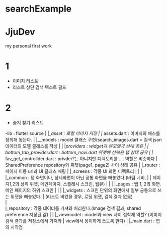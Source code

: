# searchExample
# JjuDev
my personal first work

# 1 
- 이미지 리스트
- 리스트 상단 검색 텍스트 필드

# 2 
- 즐겨 찾기 리스트

-lib : flutter source
 |
 |__asset : 로컬 이미지 저장
 |    |_ assets.dart : 이미지의 패스를 정의해 놓는다.
 |
 |__models : model 클래스 구현(search_images.dart > 검색 json 데이터의 모델 클래스를 작성
 |
 |
 |__providers : widget과 뷰모델과 상태 공유
 |       |_ bottom_tab_provider.dart : bottom_navi.dart 위젯에 선택된 탭 상태 공유
 |       |_ fav_get_controllder.dart : privder?는 아니지만 디렉토리를 .... 역할은 비슷하다
 |                           SharedPreference repository와 위젯(page1, page2) 사이 상태 공유
 |
 |_router : 페이지 이동 url과 UI 클래스 매핑
 |
 |_screens : 각종 UI 화면 디렉토리
 |     |
 |     |_common : 탭 화면이나, 상세화면이 아닌 공통 화면을 빼놓았다.(바텀 네비, 
 |     |              페이지1,2의 상위 위젯, 메인페이지, 스플래시 스크린, 웹뷰)
 |     |
 |     |_pages : 탭 1, 2의 화면. 메인 페이지의 하위 스크린
 |     |
 |     |_widgets : 스크린 단위의 화면에서 일부 공통으로 쓰는 위젯을 빼놓았다.
 |                   (리스트 비었을 경우, 로딩 위젯, 검색 결과 없음)    
 |     
 |_repository : 각종 데이터를 가져와 처리한다.(image 검색 결과, shared preference 저장된 값)
 |
 |
 |_viewmodel : model과 view 사이 접착제 역할? (이미지 검색 결과를 저장소에서 가져와 
 |                                                view에서 용이하게 쓰도록 한다)
 |
 |_main.dart : 앱의 시작점